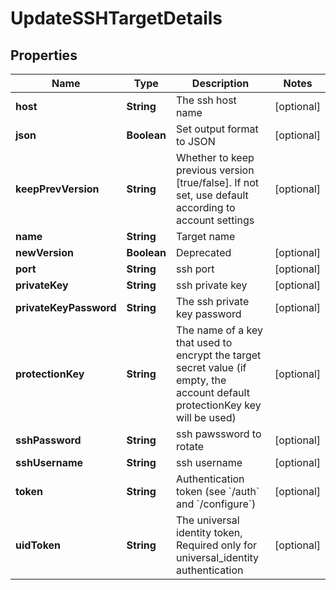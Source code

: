 

# UpdateSSHTargetDetails


## Properties

| Name | Type | Description | Notes |
|------------ | ------------- | ------------- | -------------|
|**host** | **String** | The ssh host name |  [optional] |
|**json** | **Boolean** | Set output format to JSON |  [optional] |
|**keepPrevVersion** | **String** | Whether to keep previous version [true/false]. If not set, use default according to account settings |  [optional] |
|**name** | **String** | Target name |  |
|**newVersion** | **Boolean** | Deprecated |  [optional] |
|**port** | **String** | ssh port |  [optional] |
|**privateKey** | **String** | ssh private key |  [optional] |
|**privateKeyPassword** | **String** | The ssh private key password |  [optional] |
|**protectionKey** | **String** | The name of a key that used to encrypt the target secret value (if empty, the account default protectionKey key will be used) |  [optional] |
|**sshPassword** | **String** | ssh pawssword to rotate |  [optional] |
|**sshUsername** | **String** | ssh username |  [optional] |
|**token** | **String** | Authentication token (see &#x60;/auth&#x60; and &#x60;/configure&#x60;) |  [optional] |
|**uidToken** | **String** | The universal identity token, Required only for universal_identity authentication |  [optional] |




